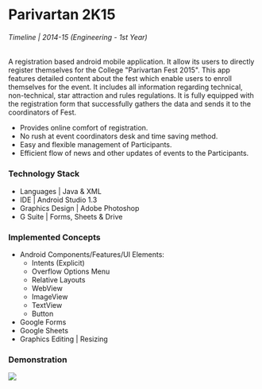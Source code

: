 # Parivartan 2K15

###### Timeline | 2014-15 (Engineering - 1st Year)

A registration based android mobile application. It allow its users to directly register themselves for the College "Parivartan Fest 2015". This app features detailed content about the fest which enable users to enroll themselves for the event. It includes all information regarding technical, non-technical, star attraction and rules regulations. It is fully equipped with the registration form that successfully gathers the data and sends it to the coordinators of Fest.

* Provides online comfort of registration.
* No rush at event coordinators desk and time saving method.
* Easy and flexible management of Participants.
* Efficient flow of news and other updates of events to the Participants.

### Technology Stack
* Languages | Java & XML
* IDE | Android Studio 1.3
* Graphics Design | Adobe Photoshop
* G Suite | Forms, Sheets & Drive

### Implemented Concepts
- Android Components/Features/UI Elements:
  - Intents (Explicit)
  - Overflow Options Menu
  - Relative Layouts
  - WebView
  - ImageView
  - TextView
  - Button
 - Google Forms
 - Google Sheets
 - Graphics Editing | Resizing


### Demonstration

![](/Android%20App%20|%20Parivartan%202K15/Parivartan2K15.gif)
